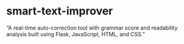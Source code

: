 # smart-text-improver
“A real-time auto-correction tool with grammar score and readability analysis built using Flask, JavaScript, HTML, and CSS.”
